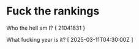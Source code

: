 # Fuck the rankings

Who the hell am I?
{ 21041831 }

What fucking year is it?
[ 2025-03-11T04:30:00Z ]
